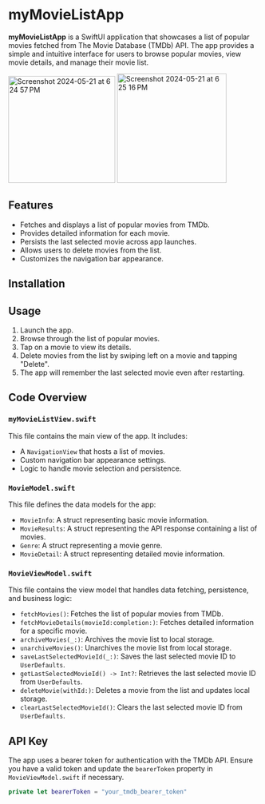 # myMovieListApp

**myMovieListApp** is a SwiftUI application that showcases a list of popular movies fetched from The Movie Database (TMDb) API. The app provides a simple and intuitive interface for users to browse popular movies, view movie details, and manage their movie list.


<img width="214" alt="Screenshot 2024-05-21 at 6 24 57 PM" src="https://github.com/dikshitapatel/Movie-App-Swift/assets/51240335/ba2098ba-4ad5-4f35-b530-b9b6b26f8175">
<img width="219" alt="Screenshot 2024-05-21 at 6 25 16 PM" src="https://github.com/dikshitapatel/Movie-App-Swift/assets/51240335/38cf5523-dae7-4fac-856e-28f57a6e23e7">

## Features

- Fetches and displays a list of popular movies from TMDb.
- Provides detailed information for each movie.
- Persists the last selected movie across app launches.
- Allows users to delete movies from the list.
- Customizes the navigation bar appearance.


## Installation

## Usage

1. Launch the app.
2. Browse through the list of popular movies.
3. Tap on a movie to view its details.
4. Delete movies from the list by swiping left on a movie and tapping "Delete".
5. The app will remember the last selected movie even after restarting.

## Code Overview

### `myMovieListView.swift`

This file contains the main view of the app. It includes:

- A `NavigationView` that hosts a list of movies.
- Custom navigation bar appearance settings.
- Logic to handle movie selection and persistence.

### `MovieModel.swift`

This file defines the data models for the app:

- `MovieInfo`: A struct representing basic movie information.
- `MovieResults`: A struct representing the API response containing a list of movies.
- `Genre`: A struct representing a movie genre.
- `MovieDetail`: A struct representing detailed movie information.

### `MovieViewModel.swift`

This file contains the view model that handles data fetching, persistence, and business logic:

- `fetchMovies()`: Fetches the list of popular movies from TMDb.
- `fetchMovieDetails(movieId:completion:)`: Fetches detailed information for a specific movie.
- `archiveMovies(_:)`: Archives the movie list to local storage.
- `unarchiveMovies()`: Unarchives the movie list from local storage.
- `saveLastSelectedMovieId(_:)`: Saves the last selected movie ID to `UserDefaults`.
- `getLastSelectedMovieId() -> Int?`: Retrieves the last selected movie ID from `UserDefaults`.
- `deleteMovie(withId:)`: Deletes a movie from the list and updates local storage.
- `clearLastSelectedMovieId()`: Clears the last selected movie ID from `UserDefaults`.

## API Key

The app uses a bearer token for authentication with the TMDb API. Ensure you have a valid token and update the `bearerToken` property in `MovieViewModel.swift` if necessary.

```swift
private let bearerToken = "your_tmdb_bearer_token"
```
